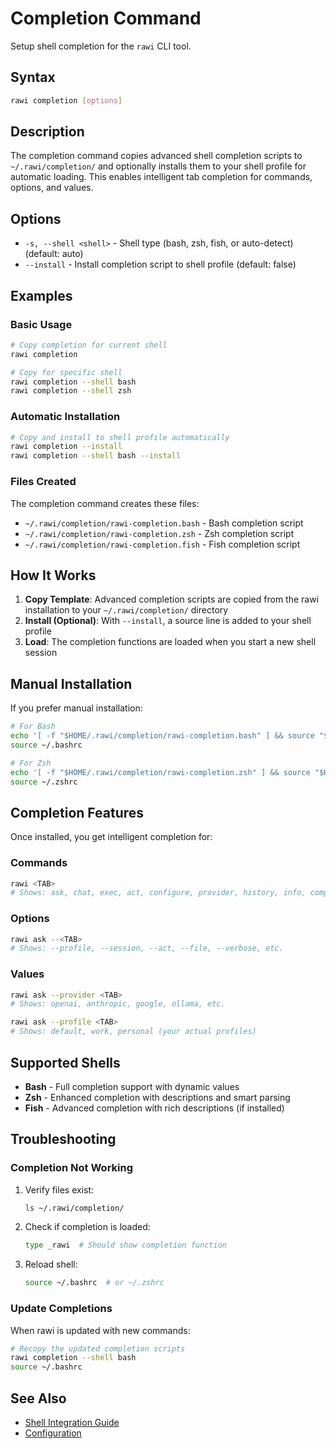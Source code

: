 # Completion Command

Setup shell completion for the `rawi` CLI tool.

## Syntax

```bash
rawi completion [options]
```

## Description

The completion command copies advanced shell completion scripts to `~/.rawi/completion/` and optionally installs them to your shell profile for automatic loading. This enables intelligent tab completion for commands, options, and values.

## Options

- `-s, --shell <shell>` - Shell type (bash, zsh, fish, or auto-detect) (default: auto)
- `--install` - Install completion script to shell profile (default: false)

## Examples

### Basic Usage

```bash
# Copy completion for current shell
rawi completion

# Copy for specific shell
rawi completion --shell bash
rawi completion --shell zsh
```

### Automatic Installation

```bash
# Copy and install to shell profile automatically
rawi completion --install
rawi completion --shell bash --install
```

### Files Created

The completion command creates these files:

- `~/.rawi/completion/rawi-completion.bash` - Bash completion script
- `~/.rawi/completion/rawi-completion.zsh` - Zsh completion script
- `~/.rawi/completion/rawi-completion.fish` - Fish completion script

## How It Works

1. **Copy Template**: Advanced completion scripts are copied from the rawi installation to your `~/.rawi/completion/` directory
2. **Install (Optional)**: With `--install`, a source line is added to your shell profile
3. **Load**: The completion functions are loaded when you start a new shell session

## Manual Installation

If you prefer manual installation:

```bash
# For Bash
echo '[ -f "$HOME/.rawi/completion/rawi-completion.bash" ] && source "$HOME/.rawi/completion/rawi-completion.bash"' >> ~/.bashrc
source ~/.bashrc

# For Zsh
echo '[ -f "$HOME/.rawi/completion/rawi-completion.zsh" ] && source "$HOME/.rawi/completion/rawi-completion.zsh"' >> ~/.zshrc
source ~/.zshrc
```

## Completion Features

Once installed, you get intelligent completion for:

### Commands

```bash
rawi <TAB>
# Shows: ask, chat, exec, act, configure, provider, history, info, completion
```

### Options

```bash
rawi ask --<TAB>
# Shows: --profile, --session, --act, --file, --verbose, etc.
```

### Values

```bash
rawi ask --provider <TAB>
# Shows: openai, anthropic, google, ollama, etc.

rawi ask --profile <TAB>
# Shows: default, work, personal (your actual profiles)
```

## Supported Shells

- **Bash** - Full completion support with dynamic values
- **Zsh** - Enhanced completion with descriptions and smart parsing
- **Fish** - Advanced completion with rich descriptions (if installed)

## Troubleshooting

### Completion Not Working

1. Verify files exist:

   ```bash
   ls ~/.rawi/completion/
   ```

2. Check if completion is loaded:

   ```bash
   type _rawi  # Should show completion function
   ```

3. Reload shell:
   ```bash
   source ~/.bashrc  # or ~/.zshrc
   ```

### Update Completions

When rawi is updated with new commands:

```bash
# Recopy the updated completion scripts
rawi completion --shell bash
source ~/.bashrc
```

## See Also

- [Shell Integration Guide](../shell-integration.md)
- [Configuration](../installation.md)
